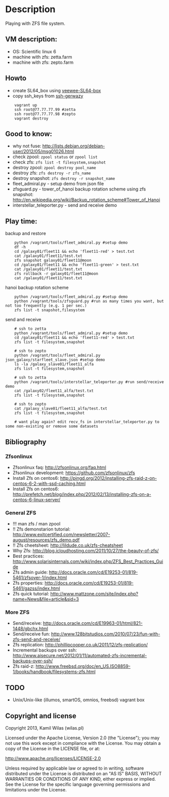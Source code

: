 # Description

Playing with ZFS file system.

## VM description:

 - OS: Scientific linux 6
 - machine with zfs: zetta.farm
 - machine with zfs: zepto.farm

## Howto

 - create SL64_box using [veewee-SL64-box](https://github.com/wilas/veewee-SL64-box)
 - copy ssh_keys from [ssh-gerwazy](https://github.com/wilas/ssh-gerwazy)

```
    vagrant up 
    ssh root@77.77.77.99 #zetta
    ssh root@77.77.77.98 #zepto
    vagrant destroy
```

## Good to know:

 - why not fuse: http://lists.debian.org/debian-user/2012/05/msg01026.html
 - check zpool: `zpool status` or `zpool list`
 - check zfs: `zfs list -t filesystem,snapshot`
 - destroy zpool: `zpool destroy pool_name`
 - destroy zfs: `zfs destroy -r zfs_name`
 - destroy snapshot: `zfs destroy -r snapshot_name`
 - fleet_admiral.py - setup demo from json file
 - zfsguard.py - tower_of_hanoi backup rotation scheme using zfs snapshot: http://en.wikipedia.org/wiki/Backup_rotation_scheme#Tower_of_Hanoi
 - interstellar_teleporter.py - send and receive demo
 
## Play time:

backup and restore
```
    python /vagrant/tools/fleet_admiral.py #setup demo 
    df -h
    cd /galaxy01/fleet11 && echo 'fleet11-red' > test.txt
    cat /galaxy01/fleet11/test.txt
    zfs snapshot galaxy01/fleet11@moon
    cd /galaxy01/fleet11 && echo 'fleet11-green' > test.txt
    cat /galaxy01/fleet11/test.txt
    zfs rollback -r galaxy01/fleet11@moon
    cat /galaxy01/fleet11/test.txt
```

hanoi backup rotation scheme
```
    python /vagrant/tools/fleet_admiral.py #setup demo 
    python /vagrant/tools/zfsguard.py #run as many times you want, but not too frequently (e.g. 1 per sec.)
    zfs list -t snapshot,filesystem
```

send and receive
```
    # ssh to zetta
    python /vagrant/tools/fleet_admiral.py #setup demo
    cd /galaxy01/fleet11 && echo 'fleet11-red' > test.txt
    zfs list -t filesystem,snapshot
    
    # ssh to zepto
    python /vagrant/tools/fleet_admiral.py json_galaxy/starfleet_slave.json #setup demo
    ls -la /galaxy_slave01/fleet11_alfa
    zfs list -t filesystem,snapshot
    
    # ssh to zetta
    python /vagrant/tools/interstellar_teleporter.py #run send/receive demo
    cat /galaxy02/fleet11_alfa/test.txt
    zfs list -t filesystem,snapshot
    
    # ssh to zepto
    cat /galaxy_slave01/fleet11_alfa/test.txt
    zfs list -t filesystem,snapshot
    
    # want play again? edit recv_fs in interstellar_teleporter.py to some non-existing or remove some datasets
```

## Bibliography

### Zfsonlinux

 - Zfsonlinux faq: http://zfsonlinux.org/faq.html
 - Zfsonlinux development: https://github.com/zfsonlinux/zfs
 - Install Zfs on centos6: http://pingd.org/2012/installing-zfs-raid-z-on-centos-6-2-with-ssd-caching.html
 - Install Zfs on centos6: http://prefetch.net/blog/index.php/2012/02/13/installing-zfs-on-a-centos-6-linux-server/

### General ZFS

 - !!! man zfs / man zpool
 - !! Zfs demonstarion tutorial: http://www.exitcertified.com/newsletter/2007-august/resources/zfs_demo.pdf
 - !! Zfs cheetsheet: http://lildude.co.uk/zfs-cheatsheet
 - Why Zfs: http://blog.icloudhosting.com/2011/10/27/the-beauty-of-zfs/
 - Best practices: http://www.solarisinternals.com/wiki/index.php/ZFS_Best_Practices_Guide 
 - Zfs admin guide: http://docs.oracle.com/cd/E19253-01/819-5461/zfsover-1/index.html
 - Zfs properties: http://docs.oracle.com/cd/E19253-01/819-5461/gazss/index.html
 - Zfs quick tutorial: http://www.mattzone.com/site/index.php?name=News&file=article&sid=3

### More ZFS
 - Send/receive: http://docs.oracle.com/cd/E19963-01/html/821-1448/gbchx.html
 - Send/receive fun: http://www.128bitstudios.com/2010/07/23/fun-with-zfs-send-and-receive/
 - Zfs replication: http://phillipcooper.co.uk/2011/12/zfs-replication/
 - Incremental backups over ssh: http://www.aisecure.net/2012/01/11/automated-zfs-incremental-backups-over-ssh/
 - Zfs raid-z: http://www.freebsd.org/doc/en_US.ISO8859-1/books/handbook/filesystems-zfs.html


## TODO

 - Unix/Unix-like (illumos, smartOS, omnios, freebsd) vagrant box


## Copyright and license

Copyright 2013, Kamil Wilas (wilas.pl)

Licensed under the Apache License, Version 2.0 (the "License");
you may not use this work except in compliance with the License.
You may obtain a copy of the License in the LICENSE file, or at:

   http://www.apache.org/licenses/LICENSE-2.0

Unless required by applicable law or agreed to in writing, software
distributed under the License is distributed on an "AS IS" BASIS,
WITHOUT WARRANTIES OR CONDITIONS OF ANY KIND, either express or implied.
See the License for the specific language governing permissions and
limitations under the License.

